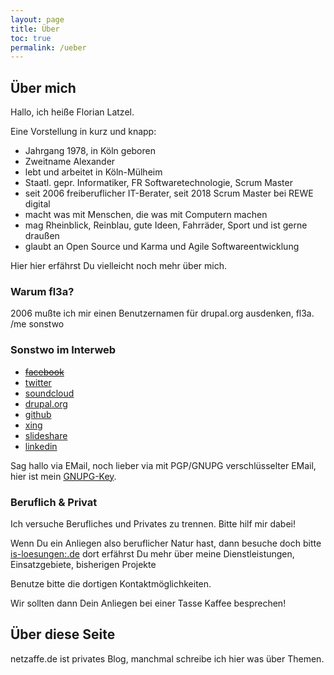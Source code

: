 ```yaml
---
layout: page
title: Über 
toc: true
permalink: /ueber
---
```

## Über mich

Hallo, ich heiße Florian Latzel.

Eine Vorstellung in kurz und knapp:

- Jahrgang 1978, in Köln geboren
- Zweitname Alexander
- lebt und arbeitet in Köln-Mülheim
- Staatl. gepr. Informatiker, FR Softwaretechnologie, Scrum Master
- seit 2006 freiberuflicher IT-Berater, seit 2018 Scrum Master bei REWE digital
- macht was mit Menschen, die was mit Computern machen
- mag Rheinblick, Reinblau, gute Ideen, Fahrräder, Sport und ist gerne draußen
- glaubt an Open Source und Karma und Agile Softwareentwicklung

Hier hier erfährst Du vielleicht noch mehr über mich.

### Warum fl3a?

2006 mußte ich mir einen Benutzernamen für drupal.org ausdenken, fl3a.
/me sonstwo

### Sonstwo im Interweb

- [~~facebook~~](/node/1630)
- [twitter](http://twitter.com/fl3a)
- [soundcloud](http://soundcloud.com/florian-latzel/favorites)
- [drupal.org](http://drupal.org/user/51103)
- [github](https://github.com/fl3a)
- [xing](http://www.xing.com/profile/Florian_Latzel)
- [slideshare](http://de.slideshare.net/fl3a)
- [linkedin](https://de.linkedin.com/in/florianlatzel/en)

Sag hallo via EMail, noch lieber via mit PGP/GNUPG verschlüsselter EMail, 
hier ist mein [GNUPG-Key](https://keyserver.ubuntu.com/pks/lookup?op=get&search=0x768146CD269B69D1).

### Beruflich & Privat

Ich versuche Berufliches und Privates zu trennen.
Bitte hilf mir dabei!

Wenn Du ein Anliegen also beruflicher Natur hast, dann besuche doch bitte [is-loesungen:.de](https://is-loesungen.de)
dort erfährst Du mehr über meine Dienstleistungen, Einsatzgebiete, bisherigen Projekte 

Benutze bitte die dortigen Kontaktmöglichkeiten.

Wir sollten dann Dein Anliegen bei einer Tasse Kaffee besprechen!

## Über diese Seite

netzaffe.de ist privates Blog, manchmal schreibe ich hier was über Themen.

